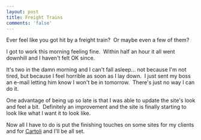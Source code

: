 ```yaml
---
layout: post
title: Freight Trains
comments: 'false'
---
```

<p>Ever feel like you got hit by a freight train?  Or maybe even a few of them?</p>
<p>I got to work this morning feeling fine.  Within half an hour it all went downhill and I haven't felt OK since.</p>
<p>It's two in the damn morning and I can't fall asleep... not because I'm not tired, but because I feel horrible as soon as I lay down.  I just sent my boss an e-mail letting him know I won't be in tomorrow.  There's just no way I can do it.</p>
<p>One advantage of being up so late is that I was able to update the site's look and feel a bit.  Definitely an improvement and the site is finally starting to look like what I want it to look like.</p>
<p>Now all I have to do is put the finishing touches on some sites for my clients and for <a href="https://www.cartoli.com">Cartoli</a> and I'll be all set.</p>
